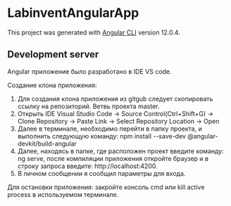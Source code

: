 # LabinventAngularApp

This project was generated with [Angular CLI](https://github.com/angular/angular-cli) version 12.0.4.

## Development server

Angular приложение было разработано в IDE VS code.

Создание клона приложения:
1) Для создания клона приложения из gitgub следует скопировать ссылку на репозиторий. Ветвь проекта master.
2) Открыть IDE Visual Studio Code -> Source Control(Ctrl+Shift+G) -> Clone Repository -> Paste Link -> Select Repository Location -> Open
3) Далее в терминале, необходимо перейти в папку проекта, и выполнить следующую команду:
  npm install --save-dev @angular-devkit/build-angular
4) Далее, находясь в папке, где расположен проект введите команду: ng serve, после компиляции приложения откройте браузер и в строку запроса введите: http://localhost:4200.
5) В личном сообщении я сообщил параметры для входа.

Для остановки приложения: закройте консоль cmd или kill active process в используемом терминале.

